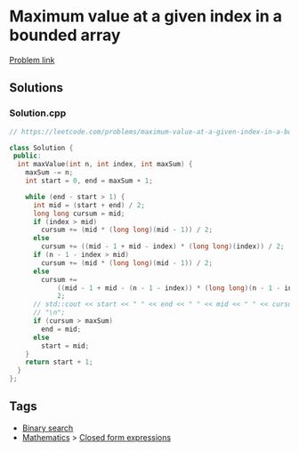 # Maximum value at a given index in a bounded array

[Problem link](https://leetcode.com/problems/maximum-value-at-a-given-index-in-a-bounded-array)

## Solutions


### Solution.cpp
```cpp
// https://leetcode.com/problems/maximum-value-at-a-given-index-in-a-bounded-array

class Solution {
 public:
  int maxValue(int n, int index, int maxSum) {
    maxSum -= n;
    int start = 0, end = maxSum + 1;

    while (end - start > 1) {
      int mid = (start + end) / 2;
      long long cursum = mid;
      if (index > mid)
        cursum += (mid * (long long)(mid - 1)) / 2;
      else
        cursum += ((mid - 1 + mid - index) * (long long)(index)) / 2;
      if (n - 1 - index > mid)
        cursum += (mid * (long long)(mid - 1)) / 2;
      else
        cursum +=
            ((mid - 1 + mid - (n - 1 - index)) * (long long)(n - 1 - index)) /
            2;
      // std::cout << start << " " << end << " " << mid << " " << cursum <<
      // "\n";
      if (cursum > maxSum)
        end = mid;
      else
        start = mid;
    }
    return start + 1;
  }
};
```
## Tags

* [Binary search](/Collections/binary-search.md#binary-search)
* [Mathematics](/Collections/mathematics.md#mathematics) > [Closed form expressions](/Collections/mathematics.md#closed-form-expressions)
